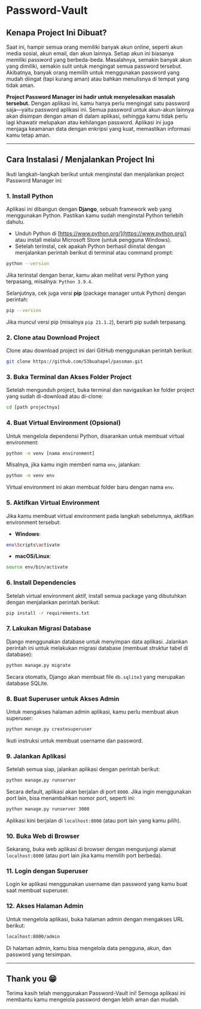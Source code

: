 # **Password-Vault**

## **Kenapa Project Ini Dibuat?**

Saat ini, hampir semua orang memiliki banyak akun online, seperti akun media sosial, akun email, dan akun lainnya. Setiap akun ini biasanya memiliki password yang berbeda-beda. Masalahnya, semakin banyak akun yang dimiliki, semakin sulit untuk mengingat semua password tersebut. Akibatnya, banyak orang memilih untuk menggunakan password yang mudah diingat (tapi kurang aman) atau bahkan menulisnya di tempat yang tidak aman.

**Project Password Manager ini hadir untuk menyelesaikan masalah tersebut.** Dengan aplikasi ini, kamu hanya perlu mengingat satu password saja—yaitu password aplikasi ini. Semua password untuk akun-akun lainnya akan disimpan dengan aman di dalam aplikasi, sehingga kamu tidak perlu lagi khawatir melupakan atau kehilangan password. Aplikasi ini juga menjaga keamanan data dengan enkripsi yang kuat, memastikan informasi kamu tetap aman.

---

## **Cara Instalasi / Menjalankan Project Ini**

Ikuti langkah-langkah berikut untuk menginstal dan menjalankan project Password Manager ini:

### 1. **Install Python**

Aplikasi ini dibangun dengan **Django**, sebuah framework web yang menggunakan Python. Pastikan kamu sudah menginstal Python terlebih dahulu.

* Unduh Python di [https://www.python.org/](https://www.python.org/) atau install melalui Microsoft Store (untuk pengguna Windows).
* Setelah terinstal, cek apakah Python berhasil diinstal dengan menjalankan perintah berikut di terminal atau command prompt:

```bash
python --version
```

Jika terinstal dengan benar, kamu akan melihat versi Python yang terpasang, misalnya: `Python 3.9.4`.

Selanjutnya, cek juga versi **pip** (package manager untuk Python) dengan perintah:

```bash
pip --version
```

Jika muncul versi pip (misalnya `pip 21.1.2`), berarti pip sudah terpasang.

### 2. **Clone atau Download Project**

Clone atau download project ini dari GitHub menggunakan perintah berikut:

```bash
git clone https://github.com/53buahapel/passman.git
```

### 3. **Buka Terminal dan Akses Folder Project**

Setelah mengunduh project, buka terminal dan navigasikan ke folder project yang sudah di-download atau di-clone:

```bash
cd [path projectnya]
```

### 4. **Buat Virtual Environment (Opsional)**

Untuk mengelola dependensi Python, disarankan untuk membuat virtual environment:

```bash
python -m venv [nama environment]
```

Misalnya, jika kamu ingin memberi nama `env`, jalankan:

```bash
python -m venv env
```

Virtual environment ini akan membuat folder baru dengan nama `env`.

### 5. **Aktifkan Virtual Environment**

Jika kamu membuat virtual environment pada langkah sebelumnya, aktifkan environment tersebut:

* **Windows**:

```bash
env\Scripts\activate
```

* **macOS/Linux**:

```bash
source env/bin/activate
```

### 6. **Install Dependencies**

Setelah virtual environment aktif, install semua package yang dibutuhkan dengan menjalankan perintah berikut:

```bash
pip install -r requirements.txt
```

### 7. **Lakukan Migrasi Database**

Django menggunakan database untuk menyimpan data aplikasi. Jalankan perintah ini untuk melakukan migrasi database (membuat struktur tabel di database):

```bash
python manage.py migrate
```

Secara otomatis, Django akan membuat file `db.sqlite3` yang merupakan database SQLite.

### 8. **Buat Superuser untuk Akses Admin**

Untuk mengakses halaman admin aplikasi, kamu perlu membuat akun superuser:

```bash
python manage.py createsuperuser
```

Ikuti instruksi untuk membuat username dan password.

### 9. **Jalankan Aplikasi**

Setelah semua siap, jalankan aplikasi dengan perintah berikut:

```bash
python manage.py runserver
```

Secara default, aplikasi akan berjalan di port `8000`. Jika ingin menggunakan port lain, bisa menambahkan nomor port, seperti ini:

```bash
python manage.py runserver 3000
```

Aplikasi kini berjalan di `localhost:8000` (atau port lain yang kamu pilih).

### 10. **Buka Web di Browser**

Sekarang, buka web aplikasi di browser dengan mengunjungi alamat `localhost:8000` (atau port lain jika kamu memilih port berbeda).

### 11. **Login dengan Superuser**

Login ke aplikasi menggunakan username dan password yang kamu buat saat membuat superuser.

### 12. **Akses Halaman Admin**

Untuk mengelola aplikasi, buka halaman admin dengan mengakses URL berikut:

```bash
localhost:8000/admin
```

Di halaman admin, kamu bisa mengelola data pengguna, akun, dan password yang tersimpan.

---

## **Thank you 😁**

Terima kasih telah menggunakan Password-Vault ini! Semoga aplikasi ini membantu kamu mengelola password dengan lebih aman dan mudah.
